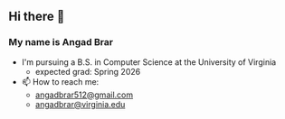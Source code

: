 ## Hi there 👋

<!--
**angadv12/angadv12** is a ✨ _special_ ✨ repository because its `README.md` (this file) appears on your GitHub profile.

Here are some ideas to get you started:
-->
### My name is Angad Brar
- I'm pursuing a B.S. in Computer Science at the University of Virginia
  * expected grad: Spring 2026
- 📫 How to reach me:
  * angadbrar512@gmail.com
  * angadbrar@virginia.edu
